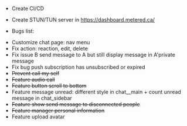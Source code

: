 - Create CI/CD
- Create STUN/TUN server in https://dashboard.metered.ca/ 

- Bugs list:
+ Customize chat page: nav menu
+ Fix action: reaction, edit, delete
+ Fix issue B send message to A but still display message in A'private message
+ Fix bug push subscription has unsubscribed or expired
+ ~~Prevent call my self~~
+ ~~Feature audio call~~
+ ~~Feature button scroll to bottom~~
+ Feature message unread: different style in chat__main + count unread message in chat_sidebar
+ ~~Feature show send message to disconnected people~~
+ ~~Feature manager personal information~~
+ Feature upload avatar